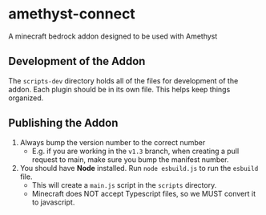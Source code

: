 # amethyst-connect
A minecraft bedrock addon designed to be used with Amethyst

## Development of the Addon
The `scripts-dev` directory holds all of the files for development of the addon.
Each plugin should be in its own file. This helps keep things organized.

## Publishing the Addon
1. Always bump the version number to the correct number
    - E.g. if you are working in the `v1.3` branch, when creating a pull request to main, make sure you bump the manifest number.
2. You should have **Node** installed. Run `node esbuild.js` to run the `esbuild` file.
    - This will create a `main.js` script in the `scripts` directory.
    - Minecraft does NOT accept Typescript files, so we MUST convert it to javascript.